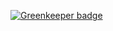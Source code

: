 
[![Greenkeeper badge](https://badges.greenkeeper.io/insanity54/dominant-colour.svg)](https://greenkeeper.io/)
